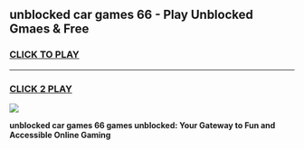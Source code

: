 
## unblocked car games 66 - Play Unblocked Gmaes & Free
<h3>
<a href="https://news.freeplayer.one?title=unblocked_car_games_66&ref=23F">CLICK TO PLAY</a></h3>
<hr>

<h3>
<a href="https://news.freeplayer.one?title=unblocked_car_games_66&ref=23F">CLICK 2 PLAY</a>
  
</h3>

<a href="https://news.freeplayer.one?title=unblocked_car_games_66&ref=23F/"><img src="https://clearcache.store/games.png"></a>


**unblocked car games 66 games unblocked: Your Gateway to Fun and Accessible Online Gaming**
